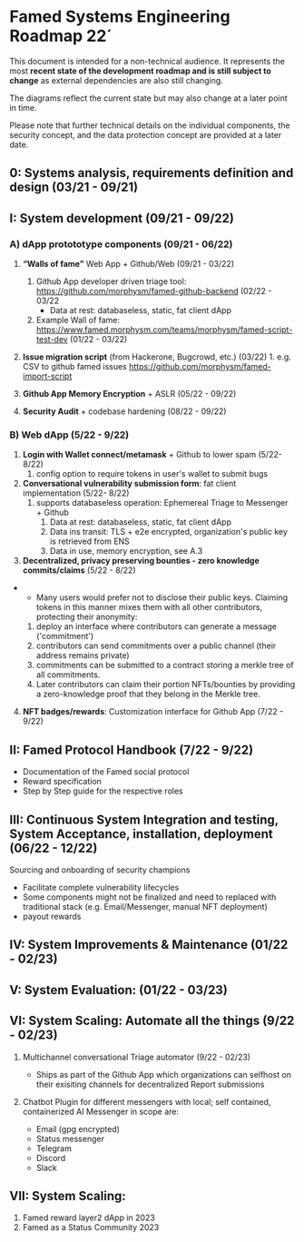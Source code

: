 # Famed Systems Engineering Roadmap 22´


This document is intended for a non-technical audience. It represents the most **recent state of the development roadmap and is still subject to change** as external dependencies are also still changing.

The diagrams  reflect the current state but may also change at a later point in time. 

Please note that further technical details on the individual components, the security concept, and the data protection concept are provided at a later date.


## 0: Systems analysis, requirements definition and design (03/21 - 09/21)
## I: System development (09/21 - 09/22)

### A) dApp protototype components (09/21 - 06/22)

   1. **“Walls of fame”** Web App + Github/Web (09/21 - 03/22) 
    	1. Github App developer driven triage tool:  https://github.com/morphysm/famed-github-backend (02/22 - 03/22
    		- Data at rest: databaseless, static, fat client dApp 
    	3. Example Wall of fame:  https://www.famed.morphysm.com/teams/morphysm/famed-script-test-dev (01/22 - 03/22) 

   2. **Issue migration script** (from Hackerone, Bugcrowd, etc.) (03/22)
	1. e.g. CSV to github famed issues https://github.com/morphysm/famed-import-script
   4. **Github App Memory Encryption** + ASLR (05/22 - 09/22) 
   5. **Security Audit** + codebase hardening (08/22 - 09/22) 

### B) Web dApp (5/22 - 9/22)
1. **Login with Wallet connect/metamask** + Github to lower spam (5/22- 8/22)
	1. config option to require tokens in user's wallet to submit bugs 
2. **Conversational vulnerability submission form**: fat client implementation  (5/22- 8/22)
	1. supports databaseless operation: Ephemereal Triage to Messenger + Github 	
		1. Data at rest: databaseless, static, fat client dApp 
		2. Data ins transit: TLS + e2e encrypted, organization's public key is retrieved from ENS 
		3. Data in use, memory encryption, see A.3
3.  **Decentralized, privacy preserving bounties - zero knowledge commits/claims** (5/22 - 8/22)

- - Many users would prefer not to disclose their public keys. Claiming tokens in this manner mixes them with all other contributors, protecting their anonymity: 
  
  1. deploy an interface where contributors can generate a message ('commitment') 
  2. contributors can send commitments over a public channel (their address remains private) 
  3. commitments can be submitted to a contract storing a merkle tree of all commitments. 
  4. Later contributors can claim their portion NFTs/bounties by providing a zero-knowledge proof that they belong in the Merkle tree. 

4. **NFT badges/rewards**: Customization interface for Github App  (7/22 - 9/22)
 
## II: Famed Protocol Handbook (7/22 - 9/22)
- Documentation of the Famed social protocol
- Reward specification 
- Step by Step guide for the respective roles  

## III: Continuous System Integration and testing, System Acceptance, installation, deployment (06/22 - 12/22)
Sourcing and onboarding of security champions 
- Facilitate complete vulnerability lifecycles 
- Some components might not be finalized and need to replaced with traditional stack (e.g. Email/Messenger, manual NFT deployment)
- payout rewards 

## IV: System Improvements & Maintenance (01/22 - 02/23)

## V: System Evaluation: (01/22 - 03/23)

## VI: System Scaling: Automate all the things (9/22 - 02/23)
1. Multichannel conversational Triage automator (9/22 - 02/23)

	- Ships as part of the Github App which organizations can selfhost on their exisiting channels for decentralized Report submissions

2. Chatbot Plugin for different messengers with local; self contained, containerized AI 
Messenger in scope are: 
	- Email (gpg encrypted)
	- Status messenger 
	- Telegram
	- Discord
	- Slack 

## VII: System Scaling: 

1. Famed reward layer2  dApp in 2023
2. Famed as a Status Community 2023
